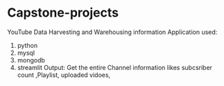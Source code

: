 # Capstone-projects
YouTube Data Harvesting and Warehousing information 
Application used:
  1) python
  2) mysql
  3) mongodb
  4) streamlit
Output:
   Get the entire Channel information likes subcsriber count ,Playlist, uploaded vidoes,

